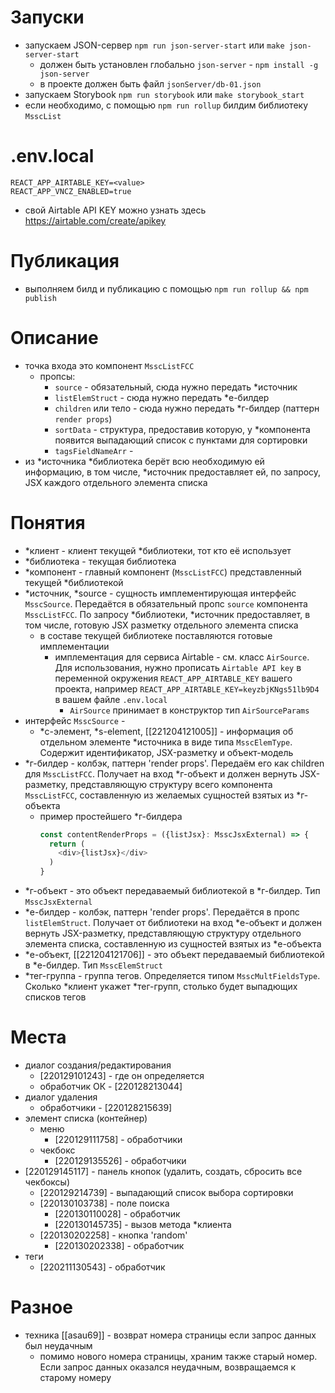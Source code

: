 
# Запуски
- запускаем JSON-сервер `npm run json-server-start` или `make json-server-start`
  - должен быть установлен глобально `json-server` - `npm install -g json-server`
  - в проекте должен быть файл `jsonServer/db-01.json`
- запускаем Storybook `npm run storybook` или `make storybook_start`
- если необходимо, с помощью `npm run rollup` билдим библиотеку `MsscList`

# .env.local
```
REACT_APP_AIRTABLE_KEY=<value>
REACT_APP_VNCZ_ENABLED=true
```
- свой Airtable API KEY можно узнать здесь https://airtable.com/create/apikey

# Публикация
- выполняем билд и публикацию с помощью `npm run rollup && npm publish`

# Описание
- точка входа это компонент `MsscListFCC`
  - пропсы:
    - `source` - обязательный, сюда нужно передать *источник
    - `listElemStruct` - сюда нужно передать *е-билдер
    - `children` или тело - сюда нужно передать *г-билдер (паттерн `render props`)
    - `sortData` - структура, предоставив которую, у *компонента появится выпадающий список с пунктами для сортировки
    - `tagsFieldNameArr` - 
- из *источника *библиотека берёт всю необходимую ей информацию, в том числе, *источник предоставляет ей, по запросу, JSX каждого отдельного элемента списка  

# Понятия
- *клиент - клиент текущей *библиотеки, тот кто её использует
- *библиотека - текущая библиотека
- *компонент - главный компонент (`MsscListFCC`) представленный текущей *библиотекой
- *источник, *source - сущность имплементирующая интерфейс `MsscSource`. Передаётся в обязательный пропс `source` компонента `MsscListFCC`. По запросу *библиотеки, *источник предоставляет, в том числе, готовую JSX разметку отдельного элемента списка  
  - в составе текущей библиотеке поставляются готовые имплементации 
    - имплементация для сервиса Airtable - см. класс `AirSource`. Для использования, нужно прописать `Airtable API key` в переменной окружения `REACT_APP_AIRTABLE_KEY` вашего проекта, например `REACT_APP_AIRTABLE_KEY=keyzbjKNgs51lb9D4` в вашем файле `.env.local`
      - `AirSource` принимает в конструктор тип `AirSourceParams` 
- интерфейс `MsscSource` - 
  - *с-элемент, *s-element, [[221204121005]] - информация об отдельном элементе *источника в виде типа `MsscElemType`. Содержит идентификатор, JSX-разметку и объект-модель
- *г-билдер - колбэк, паттерн 'render props'. Передаём его как children для `MsscListFCC`. Получает на вход *г-объект и должен вернуть JSX-разметку, представляющую структуру всего компонента `MsscListFCC`, составленную из желаемых сущностей взятых из *г-объекта
  - пример простейшего *г-билдера
    ```typescript
    const contentRenderProps = ({listJsx}: MsscJsxExternal) => {
      return (
        <div>{listJsx}</div>
      )
    }
    ```
- *г-объект - это объект передаваемый библиотекой в *г-билдер. Тип `MsscJsxExternal`
- *е-билдер - колбэк, паттерн 'render props'. Передаётся в пропс `listElemStruct`. Получает от библиотеки на вход *е-объект и должен вернуть JSX-разметку, представляющую структуру отдельного элемента списка, составленную из сущностей взятых из *е-объекта
- *е-объект, [[221204121706]] - это объект передаваемый библиотекой в *е-билдер. Тип `MsscElemStruct`
- *тег-группа - группа тегов. Определяется типом `MsscMultFieldsType`. Сколько *клиент укажет *тег-групп, столько будет выпадющих списков тегов


# Места
* диалог создания/редактирования
  * [220129101243] - где он определяется
  * обработчик ОК - [220128213044]
* диалог удаления
  * обработчики - [220128215639]
* элемент списка (контейнер)
  * меню
    * [220129111758] - обработчики
  * чекбокс
    * [220129135526] - обработчики
* [220129145117] - панель кнопок (удалить, создать, сбросить все чекбоксы)
  * [220129214739] - выпадающий список выбора сортировки
  * [220130103738] - поле поиска
    * [220130110028] - обработчик
    * [220130145735] - вызов метода *клиента
  * [220130202258] - кнопка 'random'
    * [220130202338] - обработчик
* теги
  * [220211130543] - обработчик

# Разное
* техника [[asau69]] - возврат номера страницы если запрос данных был неудачным
  * помимо нового номера страницы, храним также старый номер. Если запрос данных оказался неудачным, возвращаемся к старому номеру
